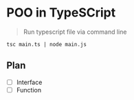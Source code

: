 # POO in TypeSCript

> Run typescript file via command line

```shell
tsc main.ts | node main.js
```

## Plan

- [ ] Interface
- [ ] Function
